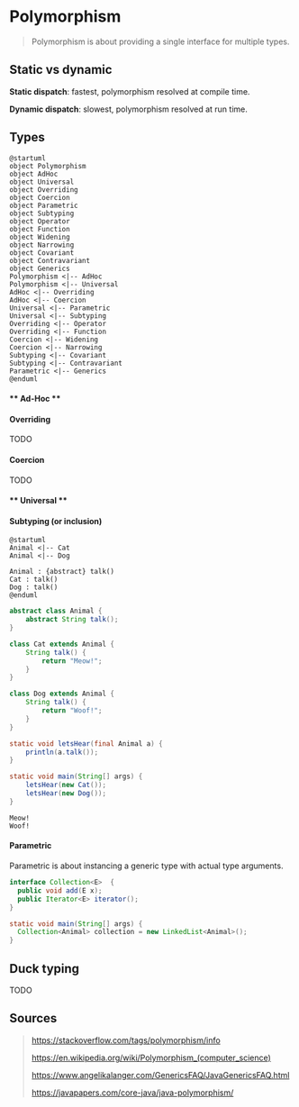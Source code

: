 # Polymorphism
> Polymorphism is about providing a single interface for multiple types.
## Static vs dynamic
**Static dispatch**: fastest, polymorphism resolved at compile time.

**Dynamic dispatch**: slowest, polymorphism resolved at run time.
## Types
```plantuml
@startuml
object Polymorphism
object AdHoc
object Universal
object Overriding
object Coercion
object Parametric
object Subtyping
object Operator
object Function
object Widening
object Narrowing
object Covariant
object Contravariant
object Generics
Polymorphism <|-- AdHoc
Polymorphism <|-- Universal
AdHoc <|-- Overriding
AdHoc <|-- Coercion
Universal <|-- Parametric
Universal <|-- Subtyping
Overriding <|-- Operator
Overriding <|-- Function
Coercion <|-- Widening
Coercion <|-- Narrowing
Subtyping <|-- Covariant
Subtyping <|-- Contravariant
Parametric <|-- Generics
@enduml
```
<!-- tabs:start -->
#### ** Ad-Hoc **
#### Overriding
TODO
#### Coercion
TODO
#### ** Universal **
#### Subtyping (or inclusion)
```plantuml
@startuml
Animal <|-- Cat
Animal <|-- Dog

Animal : {abstract} talk()
Cat : talk()
Dog : talk()
@enduml
```
```java
abstract class Animal {
    abstract String talk();
}

class Cat extends Animal {
    String talk() {
        return "Meow!";
    }
}

class Dog extends Animal {
    String talk() {
        return "Woof!";
    }
}

static void letsHear(final Animal a) {
    println(a.talk());
}

static void main(String[] args) {
    letsHear(new Cat());
    letsHear(new Dog());
}
```
```
Meow!
Woof!
```
#### Parametric
Parametric is about instancing a generic type with actual type arguments.
```java
interface Collection<E>  { 
  public void add(E x);
  public Iterator<E> iterator();
}

static void main(String[] args) {
  Collection<Animal> collection = new LinkedList<Animal>();
}
```
<!-- tabs:end -->
## Duck typing
TODO
## Sources
> https://stackoverflow.com/tags/polymorphism/info
>
> https://en.wikipedia.org/wiki/Polymorphism_(computer_science)
>
> https://www.angelikalanger.com/GenericsFAQ/JavaGenericsFAQ.html
>
> https://javapapers.com/core-java/java-polymorphism/